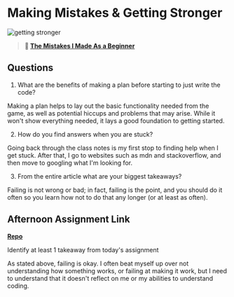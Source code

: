 # Making Mistakes & Getting Stronger

![getting stronger](https://bcw.blob.core.windows.net/public/img/lesson-images/js-bootcamp-logo.jpg)

> **📖 [The Mistakes I Made As a Beginner](https://codeworksacademy.com/fs-student-guide/resources/wk2/06-Coding-Mistakes)**

## Questions

1. What are the benefits of making a plan before starting to just write the code?

  Making a plan helps to lay out the basic functionality needed from the game, as well as potential hiccups and problems that may arise. While it won't show everything needed, it lays a good foundation to getting started.

2. How do you find answers when you are stuck?

  Going back through the class notes is my first stop to finding help when I get stuck. After that, I go to websites such as mdn and stackoverflow, and then move to googling what I'm looking for.

3. From the entire article what are your biggest takeaways?

  Failing is not wrong or bad; in fact, failing is the point, and you should do it often so you learn how not to do that any longer (or at least as often).

## Afternoon Assignment Link

**[Repo](https://github.com/LizMadsen/<ASSIGNMENT_REPO>)**

Identify at least 1 takeaway from today's assignment
  
  As stated above, failing is okay. I often beat myself up over not understanding how something works, or failing at making it work, but I need to understand that it doesn't reflect on me or my abilities to understand coding.
